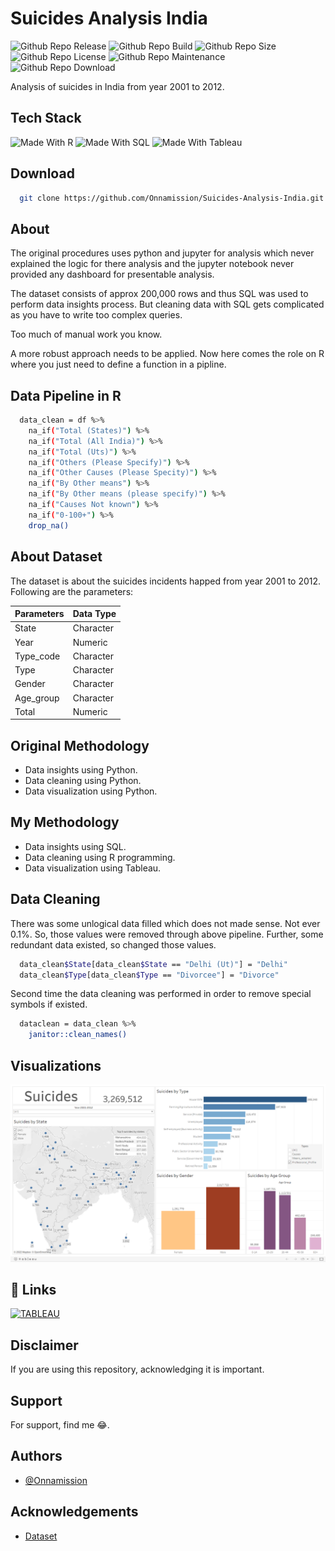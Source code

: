 
# Suicides Analysis India


![Github Repo Release](https://img.shields.io/github/release-date/Onnamission/Suicides-Analysis-India)
![Github Repo Build](https://img.shields.io/github/workflow/status/Onnamission/Suicides-Analysis-India/suicides)
![Github Repo Size](https://img.shields.io/github/repo-size/Onnamission/Suicides-Analysis-India)
![Github Repo License](https://img.shields.io/github/license/Onnamission/Suicides-Analysis-India)
![Github Repo Maintenance](https://img.shields.io/maintenance/yes/2022)
![Github Repo Download](https://img.shields.io/github/downloads/Onnamission/Suicides-Analysis-India/total)

Analysis of suicides in India from year 2001 to 2012.

## Tech Stack

![Made With R](https://img.shields.io/badge/Made%20with-R-red?style=for-the-badge&logo=R)
![Made With SQL](https://img.shields.io/badge/Made%20with-SQL-blue?style=for-the-badge&logo=POSTGRESQL)
![Made With Tableau](https://img.shields.io/badge/Made%20with-Tableau-orange?style=for-the-badge&logo=Tableau)

## Download

```bash
  git clone https://github.com/Onnamission/Suicides-Analysis-India.git
```

## About

The original procedures uses python and jupyter for analysis which never explained the logic for there analysis and the jupyter notebook never provided any dashboard for presentable analysis.

The dataset consists of approx 200,000 rows and thus SQL was used to perform data insights process. But cleaning data with SQL gets complicated as you have to write too complex queries.

Too much of manual work you know.

A more robust approach needs to be applied. Now here comes the role on R where you just need to define a function in a pipline.

## Data Pipeline in R

```bash
  data_clean = df %>%
    na_if("Total (States)") %>%
    na_if("Total (All India)") %>%
    na_if("Total (Uts)") %>%
    na_if("Others (Please Specify)") %>%
    na_if("Other Causes (Please Specity)") %>%
    na_if("By Other means") %>%
    na_if("By Other means (please specify)") %>%
    na_if("Causes Not known") %>%
    na_if("0-100+") %>%
    drop_na()
```

## About Dataset

The dataset is about the suicides incidents happed from year 2001 to 2012. Following are the parameters:

| Parameters        | Data Type                                                          |
| ----------------- | ------------------------------------------------------------------ |
| State | Character |
| Year | Numeric |
| Type_code | Character |
| Type | Character |
| Gender | Character |
| Age_group | Character |
| Total | Numeric |

## Original Methodology
 - Data insights using Python.
 - Data cleaning using Python.
 - Data visualization using Python.

## My Methodology
 - Data insights using SQL.
 - Data cleaning using R programming.
 - Data visualization using Tableau.

## Data Cleaning

There was some unlogical data filled which does not made sense. Not ever 0.1%. So, those values were removed through above pipeline.
Further, some redundant data existed, so changed those values.

```bash
  data_clean$State[data_clean$State == "Delhi (Ut)"] = "Delhi"
  data_clean$Type[data_clean$Type == "Divorcee"] = "Divorce"
```

Second time the data cleaning was performed in order to remove special symbols if existed.

```bash
  dataclean = data_clean %>%
    janitor::clean_names()
```

## Visualizations

![Suicide Analysis](suicide_analysis.png)

## 🔗 Links
[![TABLEAU](https://img.shields.io/badge/tableau-0A66C2?style=for-the-badge&logo=tableau&logoColor=white)](https://public.tableau.com/app/profile/aditya.kakde)

## Disclaimer

If you are using this repository, acknowledging it is important.

## Support

For support, find me 😂.

## Authors

- [@Onnamission](https://www.github.com/Onnamission)

## Acknowledgements

 - [Dataset](https://www.kaggle.com/datasets/rajanand/suicides-in-india)
